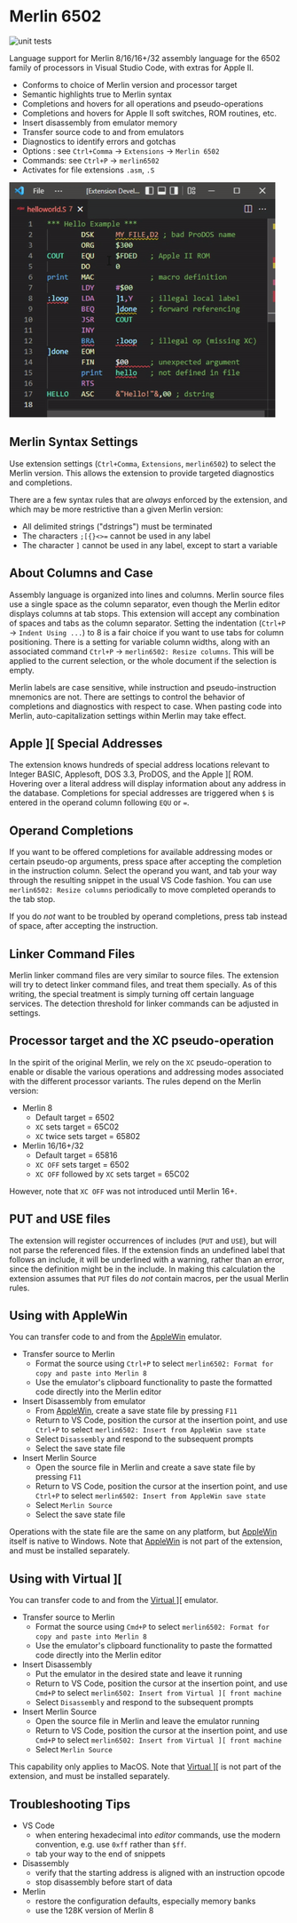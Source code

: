 # Merlin 6502

![unit tests](https://github.com/dfgordon/vscode-language-merlin6502/actions/workflows/node.js.yml/badge.svg)

Language support for Merlin 8/16/16+/32 assembly language for the 6502 family of processors in Visual Studio Code, with extras for Apple II.

* Conforms to choice of Merlin version and processor target
* Semantic highlights true to Merlin syntax
* Completions and hovers for all operations and pseudo-operations
* Completions and hovers for Apple II soft switches, ROM routines, etc.
* Insert disassembly from emulator memory
* Transfer source code to and from emulators
* Diagnostics to identify errors and gotchas
* Options : see `Ctrl+Comma` -> `Extensions` -> `Merlin 6502`
* Commands: see `Ctrl+P` -> `merlin6502`
* Activates for file extensions `.asm`, `.S`

<img src="sample/demo-merlin.gif" alt="session capture"/>

## Merlin Syntax Settings

Use extension settings (`Ctrl+Comma`, `Extensions`, `merlin6502`) to select the Merlin version.  This allows the extension to provide targeted diagnostics and completions.

There are a few syntax rules that are *always* enforced by the extension, and which may be more restrictive than a given Merlin version:

* All delimited strings ("dstrings") must be terminated
* The characters `;[{}<>=` cannot be used in any label
* The character `]` cannot be used in any label, except to start a variable

## About Columns and Case

Assembly language is organized into lines and columns.  Merlin source files use a single space as the column separator, even though the Merlin editor displays columns at tab stops.  This extension will accept any combination of spaces and tabs as the column separator.  Setting the indentation (`Ctrl+P` -> `Indent Using ...`) to 8 is a fair choice if you want to use tabs for column positioning.  There is a setting for variable column widths, along with an associated command `Ctrl+P` -> `merlin6502: Resize columns`.  This will be applied to the current selection, or the whole document if the selection is empty.

Merlin labels are case sensitive, while instruction and pseudo-instruction mnemonics are not.  There are settings to control the behavior of completions and diagnostics with respect to case.  When pasting code into Merlin, auto-capitalization settings within Merlin may take effect.

## Apple ][ Special Addresses

The extension knows hundreds of special address locations relevant to Integer BASIC, Applesoft, DOS 3.3, ProDOS, and the Apple ][ ROM.  Hovering over a literal address will display information about any address in the database.  Completions for special addresses are triggered when `$` is entered in the operand column following `EQU` or `=`.

## Operand Completions

If you want to be offered completions for available addressing modes or certain pseudo-op arguments, press space after accepting the completion in the instruction column.  Select the operand you want, and tab your way through the resulting snippet in the usual VS Code fashion.  You can use `merlin6502: Resize columns` periodically to move completed operands to the tab stop.

If you do *not* want to be troubled by operand completions, press tab instead of space, after accepting the instruction.

## Linker Command Files

Merlin linker command files are very similar to source files.  The extension will try to detect linker command files, and treat them specially.  As of this writing, the special treatment is simply turning off certain language services.  The detection threshold for linker commands can be adjusted in settings.

## Processor target and the XC pseudo-operation

In the spirit of the original Merlin, we rely on the `XC` pseudo-operation to enable or disable the various operations and addressing modes associated with the different processor variants. The rules depend on the Merlin version:

* Merlin 8
    - Default target = 6502
    - `XC` sets target = 65C02
    - `XC` twice sets target = 65802
* Merlin 16/16+/32
    - Default target = 65816
    - `XC OFF` sets target = 6502
    - `XC OFF` followed by `XC` sets target = 65C02

However, note that `XC OFF` was not introduced until Merlin 16+.

## PUT and USE files

The extension will register occurrences of includes (`PUT` and `USE`), but will not parse the referenced files.  If the extension finds an undefined label that follows an include, it will be underlined with a warning, rather than an error, since the definition might be in the include.  In making this calculation the extension assumes that `PUT` files do *not* contain macros, per the usual Merlin rules.

## Using with AppleWin

You can transfer code to and from the [AppleWin](https://github.com/AppleWin/AppleWin) emulator.

* Transfer source to Merlin
    - Format the source using `Ctrl+P` to select `merlin6502: Format for copy and paste into Merlin 8`
    - Use the emulator's clipboard functionality to paste the formatted code directly into the Merlin editor
* Insert Disassembly from emulator
    - From [AppleWin](https://github.com/AppleWin/AppleWin), create a save state file by pressing `F11`
    - Return to VS Code, position the cursor at the insertion point, and use `Ctrl+P` to select `merlin6502: Insert from AppleWin save state`
    - Select `Disassembly` and respond to the subsequent prompts
    - Select the save state file
* Insert Merlin Source
    - Open the source file in Merlin and create a save state file by pressing `F11`
    - Return to VS Code, position the cursor at the insertion point, and use `Ctrl+P` to select `merlin6502: Insert from AppleWin save state`
    - Select `Merlin Source`
    - Select the save state file

Operations with the state file are the same on any platform, but [AppleWin](https://github.com/AppleWin/AppleWin) itself is native to Windows.  Note that [AppleWin](https://github.com/AppleWin/AppleWin) is not part of the extension, and must be installed separately.

## Using with Virtual ][

You can transfer code to and from the [Virtual \]\[](https://virtualii.com) emulator.

* Transfer source to Merlin
    - Format the source using `Cmd+P` to select `merlin6502: Format for copy and paste into Merlin 8`
    - Use the emulator's clipboard functionality to paste the formatted code directly into the Merlin editor
* Insert Disassembly
    - Put the emulator in the desired state and leave it running
    - Return to VS Code, position the cursor at the insertion point, and use `Cmd+P` to select `merlin6502: Insert from Virtual ][ front machine`
    - Select `Disassembly` and respond to the subsequent prompts
* Insert Merlin Source
    - Open the source file in Merlin and leave the emulator running
    - Return to VS Code, position the cursor at the insertion point, and use `Cmd+P` to select `merlin6502: Insert from Virtual ][ front machine`
    - Select `Merlin Source`

This capability only applies to MacOS. Note that [Virtual \]\[](https://virtualii.com) is not part of the extension, and must be installed separately.

## Troubleshooting Tips

* VS Code
    - when entering hexadecimal into *editor* commands, use the modern convention, e.g. use `0xff` rather than `$ff`.
    - tab your way to the end of snippets
* Disassembly
    - verify that the starting address is aligned with an instruction opcode
    - stop disassembly before start of data
* Merlin
    - restore the configuration defaults, especially memory banks
    - use the 128K version of Merlin 8
